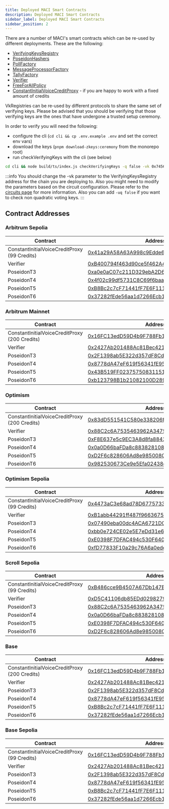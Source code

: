 ```yaml
---
title: Deployed MACI Smart Contracts
description: Deployed MACI Smart Contracts
sidebar_label: Deployed MACI Smart Contracts
sidebar_position: 2
---
```


There are a number of MACI's smart contracts which can be re-used by different deployments. These are the following:

- [VerifyingKeysRegistry](https://github.com/privacy-scaling-explorations/maci/blob/dev/packages/contracts/contracts/VerifyingKeysRegistry.sol)
- [PoseidonHashers](https://github.com/privacy-scaling-explorations/maci/blob/dev/packages/contracts/contracts/crypto/Hasher.sol)
- [PollFactory](https://github.com/privacy-scaling-explorations/maci/blob/dev/packages/contracts/contracts/PollFactory.sol)
- [MessageProcessorFactory](https://github.com/privacy-scaling-explorations/maci/blob/dev/packages/contracts/contracts/MessageProcessorFactory.sol)
- [TallyFactory](https://github.com/privacy-scaling-explorations/maci/blob/dev/packages/contracts/contracts/TallyFactory.sol)
- [Verifier](https://github.com/privacy-scaling-explorations/maci/blob/dev/packages/contracts/contracts/crypto/Verifier.sol)
- [FreeForAllPolicy](https://github.com/privacy-scaling-explorations/excubiae/tree/main/packages/contracts/contracts/extensions/freeForAll)
- [ConstantInitialVoiceCreditProxy](https://github.com/privacy-scaling-explorations/maci/blob/dev/packages/contracts/contracts/initialVoiceCreditProxy/ConstantInitialVoiceCreditProxy.sol) - if you are happy to work with a fixed amount of credits

VkRegistries can be re-used by different protocols to share the same set of verifying keys. Please be advised that you should be verifying that those verifying keys are the ones that have undergone a trusted setup ceremony.

In order to verify you will need the following:

- configure the cli (`cd cli && cp .env.example .env` and set the correct env vars)
- download the keys (`pnpm download-zkeys:ceremony` from the monorepo root)
- run checkVerifyingKeys with the cli (see below)

```bash
cd cli && node build/ts/index.js checkVerifyingKeys -q false -vk 0x74569d524a193daC0D3Df17B9E207C916174745b -s 6 -i 2 -m 9 -v 3 -b 2 -p ./zkeys/MessageProcessorQv_6-9-2-3/MessageProcessorQv_6-9-2-3.zkey -t ./zkeys/VoteTallyQv_6-2-3/tallyVotes_6-2-3.zkey
```

:::info
You should change the -vk parameter to the VerifyingKeysRegistry address for the chain you are deploying to. Also you might need to modify the parameters based on the circuit configuration. Please refer to the [circuits page](/docs/technical-references/zk-snark-circuits/setup) for more information. Also you can add `-uq false` if you want to check non quadratic voting keys.
:::

## Contract Addresses

### Arbitrum Sepolia

| Contract                                     | Address                                                                                                                      |
| -------------------------------------------- | ---------------------------------------------------------------------------------------------------------------------------- |
| ConstantInitialVoiceCreditProxy (99 Credits) | [0x41a29A58A63A998c9Edde6883Bcec2d89835a8e9](https://sepolia.arbiscan.io/address/0x41a29A58A63A998c9Edde6883Bcec2d89835a8e9) |
| Verifier                                     | [0xB400794f463d90ce5f462A43d8E6f9155656d02d](https://sepolia.arbiscan.io/address/0xB400794f463d90ce5f462A43d8E6f9155656d02d) |
| PoseidonT3                                   | [0xa0e0aC07c211D329ebA2D6ec552F4dC1B230A89A](https://sepolia.arbiscan.io/address/0xa0e0aC07c211D329ebA2D6ec552F4dC1B230A89A) |
| PoseidonT4                                   | [0x4f02c99df5731C8C69f6baa62Aa4C9f99C529CE2](https://sepolia.arbiscan.io/address/0x0CC8B7Aed7d79a8B948636242706265548D0B10a) |
| PoseidonT5                                   | [0xB8Bc2c7cF71441fF7E6F111D3457e3d61c564968](https://sepolia.arbiscan.io/address/0xB8Bc2c7cF71441fF7E6F111D3457e3d61c564968) |
| PoseidonT6                                   | [0x37282fEde56aa1d7266Ecb12DC3b342D12044e2E](https://sepolia.arbiscan.io/address/0x37282fEde56aa1d7266Ecb12DC3b342D12044e2E) |

### Arbitrum Mainnet

| Contract                                      | Address                                                                                                              |
| --------------------------------------------- | -------------------------------------------------------------------------------------------------------------------- |
| ConstantInitialVoiceCreditProxy (200 Credits) | [0x16FC13edD59D4b9F788Fb11A70eA022E1Bb1B856](https://arbiscan.io/address/0x16FC13edD59D4b9F788Fb11A70eA022E1Bb1B856) |
| Verifier                                      | [0x2427Ab201488Ac81Bec421F179B1Be23c55ebC27](https://arbiscan.io/address/0x2427Ab201488Ac81Bec421F179B1Be23c55ebC27) |
| PoseidonT3                                    | [0x2F1398ab5E322d357dF8CdD2e7ba73122c5FDDA4](https://arbiscan.io/address/0x2F1398ab5E322d357dF8CdD2e7ba73122c5FDDA4) |
| PoseidonT4                                    | [0x8778dA47eF619f56341fE95514e95fa0FF3B77C6](https://arbiscan.io/address/0x8778dA47eF619f56341fE95514e95fa0FF3B77C6) |
| PoseidonT5                                    | [0x43B519FF023757508311518AC41B5fA1CfD57181](https://arbiscan.io/address/0x43B519FF023757508311518AC41B5fA1CfD57181) |
| PoseidonT6                                    | [0xb123798B1b21082100D289BeA24bFF0F8dfcbEe1](https://arbiscan.io/address/0xb123798B1b21082100D289BeA24bFF0F8dfcbEe1) |

### Optimism

| Contract                                      | Address                                                                                                                          |
| --------------------------------------------- | -------------------------------------------------------------------------------------------------------------------------------- |
| ConstantInitialVoiceCreditProxy (200 Credits) | [0x83dD551541C580e338206f1f677835D427C92dE2](https://optimistic.etherscan.io/address/0x83dD551541C580e338206f1f677835D427C92dE2) |
| Verifier                                      | [0x88C2c6A7535463962A34757FE63cc4F296381aba](https://optimistic.etherscan.io/address/0x88C2c6A7535463962A34757FE63cc4F296381aba) |
| PoseidonT3                                    | [0xF8E637e5c9EC3A8d8fa8843A6dF833348E1F1E66](https://optimistic.etherscan.io/address/0xF8E637e5c9EC3A8d8fa8843A6dF833348E1F1E66) |
| PoseidonT4                                    | [0x0a0D66baFDa8c8838281084d9C3d68Dd9a6Fc274](https://optimistic.etherscan.io/address/0x0a0D66baFDa8c8838281084d9C3d68Dd9a6Fc274) |
| PoseidonT5                                    | [0xD2F6c828606Ad8e985008Cd825012f269B50CD58](https://optimistic.etherscan.io/address/0xD2F6c828606Ad8e985008Cd825012f269B50CD58) |
| PoseidonT6                                    | [0x982530673Ce9e5Efa02438c694d48327Aa4fB592](https://optimistic.etherscan.io/address/0x982530673Ce9e5Efa02438c694d48327Aa4fB592) |

### Optimism Sepolia

| Contract                                     | Address                                                                                                                                |
| -------------------------------------------- | -------------------------------------------------------------------------------------------------------------------------------------- |
| ConstantInitialVoiceCreditProxy (99 Credits) | [0x4473aC3e68ad78D67757336ABaAa2Dced08cfcdF](https://sepolia-optimism.etherscan.io/address/0x4473aC3e68ad78D67757336ABaAa2Dced08cfcdF) |
| Verifier                                     | [0xB1abb44291ff487f96636758b07Ccd9881f64c9A](https://sepolia-optimism.etherscan.io/address/0xB1abb44291ff487f96636758b07Ccd9881f64c9A) |
| PoseidonT3                                   | [0x07490eba00dc4ACA6721D052Fa4C5002Aa077233](https://sepolia-optimism.etherscan.io/address/0x07490eba00dc4ACA6721D052Fa4C5002Aa077233) |
| PoseidonT4                                   | [0xbb0e724CE02e5E7eDd31e632dc6e59F229a1126d](https://sepolia-optimism.etherscan.io/address/0xbb0e724CE02e5E7eDd31e632dc6e59F229a1126d) |
| PoseidonT5                                   | [0xE0398F7DFAC494c530F6404AfEaC8669ABeD2679](https://sepolia-optimism.etherscan.io/address/0xE0398F7DFAC494c530F6404AfEaC8669ABeD2679) |
| PoseidonT6                                   | [0xfD77833F10a29c76A6a0ede235Eb651D744d0E2F](https://sepolia-optimism.etherscan.io/address/0xfD77833F10a29c76A6a0ede235Eb651D744d0E2F) |

### Scroll Sepolia

| Contract                                     | Address                                                                                                                         |
| -------------------------------------------- | ------------------------------------------------------------------------------------------------------------------------------- |
| ConstantInitialVoiceCreditProxy (99 Credits) | [0xB486cce9B4507A67Db147B0802D5673774C8D278](https://sepolia.scrollscan.com/address/0xB486cce9B4507A67Db147B0802D5673774C8D278) |
| Verifier                                     | [0xD5C41106db85EDd0298279AcFCE5A722060cc5f9](https://sepolia.scrollscan.com/address/0xD5C41106db85EDd0298279AcFCE5A722060cc5f9) |
| PoseidonT3                                   | [0x88C2c6A7535463962A34757FE63cc4F296381aba](https://sepolia.scrollscan.com/address/0x88C2c6A7535463962A34757FE63cc4F296381aba) |
| PoseidonT4                                   | [0x0a0D66baFDa8c8838281084d9C3d68Dd9a6Fc274](https://sepolia.scrollscan.com/address/0x0a0D66baFDa8c8838281084d9C3d68Dd9a6Fc274) |
| PoseidonT5                                   | [0xE0398F7DFAC494c530F6404AfEaC8669ABeD2679](https://sepolia.scrollscan.com/address/0xE0398F7DFAC494c530F6404AfEaC8669ABeD2679) |
| PoseidonT6                                   | [0xD2F6c828606Ad8e985008Cd825012f269B50CD58](https://sepolia.scrollscan.com/address/0xD2F6c828606Ad8e985008Cd825012f269B50CD58) |

### Base

| Contract                                      | Address                                                                                                               |
| --------------------------------------------- | --------------------------------------------------------------------------------------------------------------------- |
| ConstantInitialVoiceCreditProxy (200 Credits) | [0x16FC13edD59D4b9F788Fb11A70eA022E1Bb1B856](https://basescan.org/address/0x16FC13edD59D4b9F788Fb11A70eA022E1Bb1B856) |
| Verifier                                      | [0x2427Ab201488Ac81Bec421F179B1Be23c55ebC27](https://basescan.org/address/0x2427Ab201488Ac81Bec421F179B1Be23c55ebC27) |
| PoseidonT3                                    | [0x2F1398ab5E322d357dF8CdD2e7ba73122c5FDDA4](https://basescan.org/address/0x2F1398ab5E322d357dF8CdD2e7ba73122c5FDDA4) |
| PoseidonT4                                    | [0x8778dA47eF619f56341fE95514e95fa0FF3B77C6](https://basescan.org/address/0x8778dA47eF619f56341fE95514e95fa0FF3B77C6) |
| PoseidonT5                                    | [0xB8Bc2c7cF71441fF7E6F111D3457e3d61c564968](https://basescan.org/address/0xB8Bc2c7cF71441fF7E6F111D3457e3d61c564968) |
| PoseidonT6                                    | [0x37282fEde56aa1d7266Ecb12DC3b342D12044e2E](https://basescan.org/address/0x37282fEde56aa1d7266Ecb12DC3b342D12044e2E) |

### Base Sepolia

| Contract                                     | Address                                                                                                                       |
| -------------------------------------------- | ----------------------------------------------------------------------------------------------------------------------------- |
| ConstantInitialVoiceCreditProxy (99 Credits) | [0x16FC13edD59D4b9F788Fb11A70eA022E1Bb1B856](https://sepolia.basescan.org/address/0x16FC13edD59D4b9F788Fb11A70eA022E1Bb1B856) |
| Verifier                                     | [0x2427Ab201488Ac81Bec421F179B1Be23c55ebC27](https://sepolia.basescan.org/address/0x2427Ab201488Ac81Bec421F179B1Be23c55ebC27) |
| PoseidonT3                                   | [0x2F1398ab5E322d357dF8CdD2e7ba73122c5FDDA4](https://sepolia.basescan.org/address/0x2F1398ab5E322d357dF8CdD2e7ba73122c5FDDA4) |
| PoseidonT4                                   | [0x8778dA47eF619f56341fE95514e95fa0FF3B77C6](https://sepolia.basescan.org/address/0x8778dA47eF619f56341fE95514e95fa0FF3B77C6) |
| PoseidonT5                                   | [0xB8Bc2c7cF71441fF7E6F111D3457e3d61c564968](https://sepolia.basescan.org/address/0xB8Bc2c7cF71441fF7E6F111D3457e3d61c564968) |
| PoseidonT6                                   | [0x37282fEde56aa1d7266Ecb12DC3b342D12044e2E](https://sepolia.basescan.org/address/0x37282fEde56aa1d7266Ecb12DC3b342D12044e2E) |
